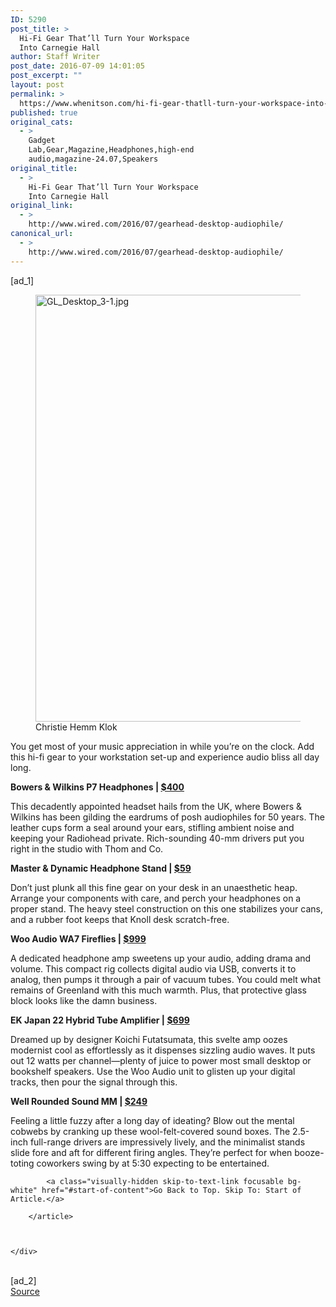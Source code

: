 ```yaml
---
ID: 5290
post_title: >
  Hi-Fi Gear That’ll Turn Your Workspace
  Into Carnegie Hall
author: Staff Writer
post_date: 2016-07-09 14:01:05
post_excerpt: ""
layout: post
permalink: >
  https://www.whenitson.com/hi-fi-gear-thatll-turn-your-workspace-into-carnegie-hall/
published: true
original_cats:
  - >
    Gadget
    Lab,Gear,Magazine,Headphones,high-end
    audio,magazine-24.07,Speakers
original_title:
  - >
    Hi-Fi Gear That’ll Turn Your Workspace
    Into Carnegie Hall
original_link:
  - >
    http://www.wired.com/2016/07/gearhead-desktop-audiophile/
canonical_url:
  - >
    http://www.wired.com/2016/07/gearhead-desktop-audiophile/
---
```

 [ad_1]
<br><div id="start-of-content"><article class="content link-underline relative body-copy border-b pad-b-50" data-js="content" itemprop="articleBody" readability="70.7735"><figure id="attachment_2049605" class="wp-caption landscape alignnone  relative" data-js="fader"><img src="http://www.whenitson.com/wp-content/uploads/2016/07/Hi-Fi-Gear-Thatll-Turn-Your-Workspace-Into-Carnegie-Hall.jpg" alt="GL_Desktop_3-1.jpg" width="1024" height="683" class="size-large wp-image-2049605"/><figcaption class="wp-caption-text link-underline"><span class="credit link-underline-sm"><span aria-hidden="true" class="ui ui ui-photo inline-block ui-credit relative opacity-6 marg-r-sm marg-l-sm no-caption"/>Christie Hemm Klok</span></figcaption></figure><p>You get most of your music appreciation in while you’re on the clock. Add this hi-fi gear to your workstation set-up and experience audio bliss all day long.</p>
<p class="no-marg"><strong>Bowers &amp; Wilkins P7 Headphones | <a rel="nofollow" href="http://www.amazon.com/dp/B00F6PRSMW/?tag=w050b-20">$400</a></strong></p>
<p>This decadently appointed headset hails from the UK, where Bowers &amp; Wilkins has been gilding the eardrums of posh audiophiles for 50 years. The leather cups form a seal around your ears, stifling ambient noise and keeping your Radiohead private. Rich-sounding 40-mm drivers put you right in the studio with Thom and Co.</p>
<p class="no-marg"><strong>Master &amp; Dynamic Headphone Stand | <a rel="nofollow" href="http://www.amazon.com/dp/B00NGX46NK/?tag=w050b-20">$59</a></strong></p>
<p>Don’t just plunk all this fine gear on your desk in an unaesthetic heap. Arrange your components with care, and perch your headphones on a proper stand. The heavy steel construction on this one stabilizes your cans, and a rubber foot keeps that Knoll desk scratch-free.</p>
<p class="no-marg"><strong>Woo Audio WA7 Fireflies | <a rel="nofollow" href="http://www.amazon.com/dp/B00EJNQ5T4/?tag=w050b-20">$999</a></strong></p>
<p>A dedicated headphone amp sweetens up your audio, adding drama and volume. This compact rig collects digital audio via USB, converts it to analog, then pumps it through a pair of vacuum tubes. You could melt what remains of Greenland with this much warmth. Plus, that protective glass block looks like the damn business.</p>
<p class="no-marg"><strong>EK Japan 22 Hybrid Tube Amplifier | <a rel="nofollow" href="http://www.amazon.com/dp/B00UB6VQ8S/?tag=w050b-20">$699</a></strong></p>
<p>Dreamed up by designer Koichi Futatsumata, this svelte amp oozes modernist cool as effortlessly as it dispenses sizzling audio waves. It puts out 12 watts per channel—plenty of juice to power most small desktop or bookshelf speakers. Use the Woo Audio unit to glisten up your digital tracks, then pour the signal through this.</p>
<p class="no-marg"><strong>Well Rounded Sound MM | <a href="http://wellroundedsound.com/products/copy-of-yorkie-1">$249</a></strong></p>
<p>Feeling a little fuzzy after a long day of ideating? Blow out the mental cobwebs by cranking up these wool-felt-covered sound boxes. The 2.5-inch full-range drivers are impressively lively, and the minimalist stands slide fore and aft for different firing angles. They’re perfect for when booze-toting coworkers swing by at 5:30 expecting to be entertained.</p>

			<a class="visually-hidden skip-to-text-link focusable bg-white" href="#start-of-content">Go Back to Top. Skip To: Start of Article.</a>

		</article>



	</div>
<br>[ad_2]
<br><a href="http://www.wired.com/2016/07/gearhead-desktop-audiophile/">Source </a>